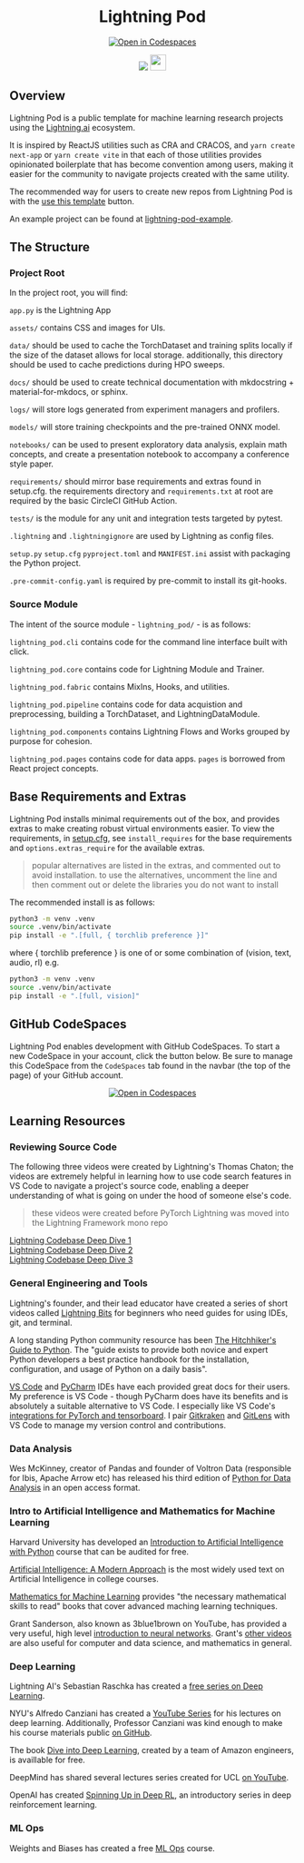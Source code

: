 <!-- # Copyright Justin R. Goheen.
#
# Licensed under the Apache License, Version 2.0 (the "License");
# you may not use this file except in compliance with the License.
# You may obtain a copy of the License at
#
#     http://www.apache.org/licenses/LICENSE-2.0
#
# Unless required by applicable law or agreed to in writing, software
# distributed under the License is distributed on an "AS IS" BASIS,
# WITHOUT WARRANTIES OR CONDITIONS OF ANY KIND, either express or implied.
# See the License for the specific language governing permissions and
# limitations under the License. -->

<div align="center">

# Lightning Pod

[![Open in Codespaces](https://github.com/codespaces/badge.svg)](https://codespaces.new?repo=JustinGoheen/lightning-pod)

![](https://img.shields.io/badge/Python-3776AB?style=for-the-badge&logo=python&logoColor=white)
<a href="https://lightning.ai" ><img src ="https://img.shields.io/badge/-Lightning-792ee5?logo=pytorchlightning&logoColor=white" height="28"/> </a>

</div>

## Overview

Lightning Pod is a public template for machine learning research projects using the [Lightning.ai](https://lightning.ai) ecosystem.

It is inspired by ReactJS utilities such as CRA and CRACOS, and `yarn create next-app` or `yarn create vite` in that each of those utilities provides opinionated boilerplate that has become convention among users, making it easier for the community to navigate projects created with the same utility.

The recommended way for users to create new repos from Lightning Pod is with the [use this template](https://docs.github.com/en/repositories/creating-and-managing-repositories/creating-a-repository-from-a-template) button.

An example project can be found at [lightning-pod-example](https://github.com/JustinGoheen/lightning-pod-example).

## The Structure

### Project Root

In the project root, you will find:

`app.py` is the Lightning App

`assets/` contains CSS and images for UIs.

`data/` should be used to cache the TorchDataset and training splits locally if the size of the dataset allows for local storage. additionally, this directory should be used to cache predictions during HPO sweeps.

`docs/` should be used to create technical documentation with mkdocstring + material-for-mkdocs, or sphinx.

`logs/` will store logs generated from experiment managers and profilers.

`models/` will store training checkpoints and the pre-trained ONNX model.

`notebooks/` can be used to present exploratory data analysis, explain math concepts, and create a presentation notebook to accompany a conference style paper.

`requirements/` should mirror base requirements and extras found in setup.cfg. the requirements directory and `requirements.txt` at root are required by the basic CircleCI GitHub Action.

`tests/` is the module for any unit and integration tests targeted by pytest.

`.lightning` and `.lightningignore` are used by Lightning as config files.

`setup.py` `setup.cfg` `pyproject.toml` and `MANIFEST.ini` assist with packaging the Python project.

`.pre-commit-config.yaml` is required by pre-commit to install its git-hooks.

### Source Module

The intent of the source module - `lightning_pod/` - is as follows:

`lightning_pod.cli` contains code for the command line interface built with click.

`lightning_pod.core` contains code for Lightning Module and Trainer.

`lightning_pod.fabric` contains MixIns, Hooks, and utilities.

`lightning_pod.pipeline` contains code for data acquistion and preprocessing, building a TorchDataset, and LightningDataModule.

`lightning_pod.components` contains Lightning Flows and Works grouped by purpose for cohesion.

`lightning_pod.pages` contains code for data apps. `pages` is borrowed from React project concepts.

## Base Requirements and Extras

Lightning Pod installs minimal requirements out of the box, and provides extras to make creating robust virtual environments easier. To view the requirements, in [setup.cfg](setup.cfg), see `install_requires` for the base requirements and `options.extras_require` for the available extras.

> popular alternatives are listed in the extras, and commented out to avoid installation. to use the alternatives, uncomment the line and then comment out or delete the libraries you do not want to install

The recommended install is as follows:

```sh
python3 -m venv .venv
source .venv/bin/activate
pip install -e ".[full, { torchlib preference }]"
```

where { torchlib preference } is one of or some combination of (vision, text, audio, rl) e.g.

```sh
python3 -m venv .venv
source .venv/bin/activate
pip install -e ".[full, vision]"
```

## GitHub CodeSpaces

Lightning Pod enables development with GitHub CodeSpaces. To start a new CodeSpace in your account, click the button below. Be sure to manage this CodeSpace from the `CodeSpaces` tab found in the navbar (the top of the page) of your GitHub account.

<div align="center">

[![Open in Codespaces](https://github.com/codespaces/badge.svg)](https://codespaces.new?repo=JustinGoheen/lightning-pod)

</div>

## Learning Resources

### Reviewing Source Code

The following three videos were created by Lightning's Thomas Chaton; the videos are extremely helpful in learning how to use code search features in VS Code to navigate a project's source code, enabling a deeper understanding of what is going on under the hood of someone else's code.

> these videos were created before PyTorch Lightning was moved into the Lightning Framework mono repo

[Lightning Codebase Deep Dive 1](https://youtu.be/aEeh9ucKUkU) <br>
[Lightning Codebase Deep Dive 2](https://youtu.be/NEpRYqdsm54) <br>
[Lightning Codebase Deep Dive 3](https://youtu.be/x4d4RDNJaZk)

### General Engineering and Tools

Lightning's founder, and their lead educator have created a series of short videos called [Lightning Bits](https://lightning.ai/pages/ai-education/#bits) for beginners who need guides for using IDEs, git, and terminal.

A long standing Python community resource has been [The Hitchhiker's Guide to Python](https://docs.python-guide.org). The "guide exists to provide both novice and expert Python developers a best practice handbook for the installation, configuration, and usage of Python on a daily basis".

[VS Code](https://code.visualstudio.com/docs) and [PyCharm](https://www.jetbrains.com/help/pycharm/installation-guide.html) IDEs have each provided great docs for their users. My preference is VS Code - though PyCharm does have its benefits and is absolutely a suitable alternative to VS Code. I especially like VS Code's [integrations for PyTorch and tensorboard](https://code.visualstudio.com/docs/datascience/pytorch-support). I pair [Gitkraken](https://www.gitkraken.com) and [GitLens](https://www.gitkraken.com/gitlens) with VS Code to manage my version control and contributions.

### Data Analysis

Wes McKinney, creator of Pandas and founder of Voltron Data (responsible for Ibis, Apache Arrow etc) has released his third edition of [Python for Data Analysis](https://wesmckinney.com/book/) in an open access format.

### Intro to Artificial Intelligence and Mathematics for Machine Learning

Harvard University has developed an [Introduction to Artificial Intelligence with Python](https://www.edx.org/course/cs50s-introduction-to-artificial-intelligence-with-python) course that can be audited for free.

[Artificial Intelligence: A Modern Approach](https://www.google.com/books/edition/_/koFptAEACAAJ?hl=en&sa=X&ved=2ahUKEwj3rILozs78AhV1gIQIHbMWCtsQ8fIDegQIAxBB) is the most widely used text on Artificial Intelligence in college courses.

[Mathematics for Machine Learning](https://mml-book.github.io) provides "the necessary mathematical skills to read" books that cover advanced maching learning techniques.

Grant Sanderson, also known as 3blue1brown on YouTube, has provided a very useful, high level [introduction to neural networks](https://www.3blue1brown.com/topics/neural-networks). Grant's [other videos](https://www.3blue1brown.com/#lessons) are also useful for computer and data science, and mathematics in general.

### Deep Learning

Lightning AI's Sebastian Raschka has created a [free series on Deep Learning](https://lightning.ai/pages/courses/deep-learning-fundamentals/).

NYU's Alfredo Canziani has created a [YouTube Series](https://www.youtube.com/playlist?list=PLLHTzKZzVU9e6xUfG10TkTWApKSZCzuBI) for his lectures on deep learning. Additionally, Professor Canziani was kind enough to make his course materials public [on GitHub](https://github.com/Atcold/NYU-DLSP21).

The book [Dive into Deep Learning](http://d2l.ai/#), created by a team of Amazon engineers, is availlable for free.

DeepMind has shared several lectures series created for UCL [on YouTube](https://www.youtube.com/c/DeepMind/playlists?view=50&sort=dd&shelf_id=9).

OpenAI has created [Spinning Up in Deep RL](https://spinningup.openai.com/en/latest/), an introductory series in deep reinforcement learning.

### ML Ops

Weights and Biases has created a free [ML Ops](https://www.wandb.courses/courses/effective-mlops-model-development) course.
